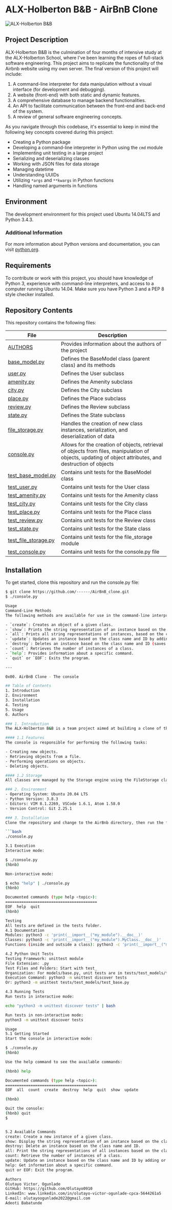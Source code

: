 # ALX-Holberton B&B - AirBnB Clone

![ALX-Holberton B&B](https://user-images.githubusercontent.com/88311316/151070609-19608294-829e-408b-b2b3-5d1f2873f1e3.png)

## Project Description
ALX-Holberton B&B is the culmination of four months of intensive study at the ALX-Holberton School, where I've been learning the ropes of full-stack software engineering. This project aims to replicate the functionality of the Airbnb website using my own server. The final version of this project will include:

1. A command-line interpreter for data manipulation without a visual interface (for development and debugging).
2. A website (front-end) with both static and dynamic features.
3. A comprehensive database to manage backend functionalities.
4. An API to facilitate communication between the front-end and back-end of the system.
5. A review of general software engineering concepts.

As you navigate through this codebase, it's essential to keep in mind the following key concepts covered during this project:

- Creating a Python package
- Developing a command-line interpreter in Python using the `cmd` module
- Implementing unit testing in a large project
- Serializing and deserializing classes
- Working with JSON files for data storage
- Managing datetime
- Understanding UUIDs
- Utilizing `*args` and `**kwargs` in Python functions
- Handling named arguments in functions

## Environment

The development environment for this project used Ubuntu 14.04LTS and Python 3.4.3.

### Additional Information

For more information about Python versions and documentation, you can visit [python.org](https://www.python.org/).

## Requirements

To contribute or work with this project, you should have knowledge of Python 3, experience with command-line interpreters, and access to a computer running Ubuntu 14.04. Make sure you have Python 3 and a PEP 8 style checker installed.

## Repository Contents

This repository contains the following files:

|   **File**   |   **Description**   |
| -------------- | --------------------- |
|[AUTHORS](./AUTHORS) | Provides information about the authors of the project |
|[base_model.py](./models/base_model.py) | Defines the BaseModel class (parent class) and its methods |
|[user.py](./models/user.py) | Defines the User subclass |
|[amenity.py](./models/amenity.py) | Defines the Amenity subclass |
|[city.py](./models/city.py)| Defines the City subclass |
|[place.py](./models/place.py)| Defines the Place subclass |
|[review.py](./models/review.py) | Defines the Review subclass |
|[state.py](./models/state.py) | Defines the State subclass |
|[file_storage.py](./models/engine/file_storage.py) | Handles the creation of new class instances, serialization, and deserialization of data |
|[console.py](./console.py) | Allows for the creation of objects, retrieval of objects from files, manipulation of objects, updating of object attributes, and destruction of objects |
|[test_base_model.py](./tests/test_models/test_base_model.py) | Contains unit tests for the BaseModel class |
|[test_user.py](./tests/test_models/test_user.py) | Contains unit tests for the User class |
|[test_amenity.py](./tests/test_models/test_amenity.py) | Contains unit tests for the Amenity class |
|[test_city.py](./tests/test_models/test_city.py) | Contains unit tests for the City class |
|[test_place.py](./tests/test_models/test_place.py) | Contains unit tests for the Place class |
|[test_review.py](./tests/test_models/test_review.py) | Contains unit tests for the Review class |
|[test_state.py](./tests/test_models/test_state.py) | Contains unit tests for the State class |
|[test_file_storage.py](./tests/test_models/test_engine/test_file_storage.py) | Contains unit tests for the file_storage module |
|[test_console.py](./tests/test_console.py) | Contains unit tests for the console.py file |

## Installation

To get started, clone this repository and run the console.py file:

```bash
$ git clone https://github.com/------/AirBnB_clone.git
$ ./console.py

Usage
Command-Line Methods
The following methods are available for use in the command-line interpreter:

- `create`: Creates an object of a given class.
- `show`: Prints the string representation of an instance based on the class name and ID.
- `all`: Prints all string representations of instances, based on the class name (or not).
- `update`: Updates an instance based on the class name and ID by adding or updating attributes (saves changes into the JSON file).
- `destroy`: Deletes an instance based on the class name and ID (saves changes into the JSON file).
- `count`: Retrieves the number of instances of a class.
- `help`: Provides information about a specific command.
- `quit` or `EOF`: Exits the program.

---

0x00. AirBnB Clone - The console

## Table of Contents
1. Introduction
2. Environment
3. Installation
4. Testing
5. Usage
6. Authors

### 1. Introduction
The ALX-Holberton B&B is a team project aimed at building a clone of the AirBnB website. The console component serves as a command interpreter to manage object abstractions and how they are stored.

#### 1.1 Features
The console is responsible for performing the following tasks:

- Creating new objects.
- Retrieving objects from a file.
- Performing operations on objects.
- Deleting objects.

#### 1.2 Storage
All classes are managed by the Storage engine using the FileStorage class.

### 2. Environment
- Operating System: Ubuntu 20.04 LTS
- Python Version: 3.8.3
- Editors: VIM 8.1.2269, VSCode 1.6.1, Atom 1.58.0
- Version Control: Git 2.25.1

### 3. Installation
Clone the repository and change to the AirBnb directory, then run the following command:

```bash
./console.py

3.1 Execution
Interactive mode:

$ ./console.py
(hbnb)

Non-interactive mode:

$ echo "help" | ./console.py
(hbnb)

Documented commands (type help <topic>):
========================================
EOF  help  quit
(hbnb)

Testing
All tests are defined in the tests folder.
4.1 Documentation
Modules: python3 -c 'print(__import__("my_module").__doc__)'
Classes: python3 -c 'print(__import__("my_module").MyClass.__doc__)'
Functions (inside and outside a class): python3 -c 'print(__import__("my_module").my_function.__doc__)' and python3 -c 'print(__import__("my_module").MyClass.my_function.__doc__)'

4.2 Python Unit Tests
Testing Framework: unittest module
File Extension: .py
Test Files and Folders: Start with test_
Organization: For models/base.py, unit tests are in tests/test_models/test_base.py
Execution Command: python3 -m unittest discover tests
Or: python3 -m unittest tests/test_models/test_base.py

4.3 Running Tests
Run tests in interactive mode:

echo "python3 -m unittest discover tests" | bash

Run tests in non-interactive mode:
python3 -m unittest discover tests

Usage
5.1 Getting Started
Start the console in interactive mode:

$ ./console.py
(hbnb)

Use the help command to see the available commands:

(hbnb) help

Documented commands (type help <topic>):
========================================
EOF  all  count  create  destroy  help  quit  show  update

(hbnb)

Quit the console:
(hbnb) quit
$


5.2 Available Commands
create: Create a new instance of a given class.
show: Display the string representation of an instance based on the class name and ID.
destroy: Delete an instance based on the class name and ID.
all: Print the string representations of all instances based on the class name (or not).
count: Retrieve the number of instances of a class.
update: Update an instance based on the class name and ID by adding or updating an attribute (saves the change into the JSON file).
help: Get information about a specific command.
quit or EOF: Exit the program.

Authors
Olutayo Victor, Ogunlade
GitHub: https://github.com/Olutayo0910
LinkedIn: www.linkedin.com/in/olutayo-victor-ogunlade-cpca-5644261a5
E-mail: olutayoogunlade2022@gmail.com
Adeoti Babatunde
